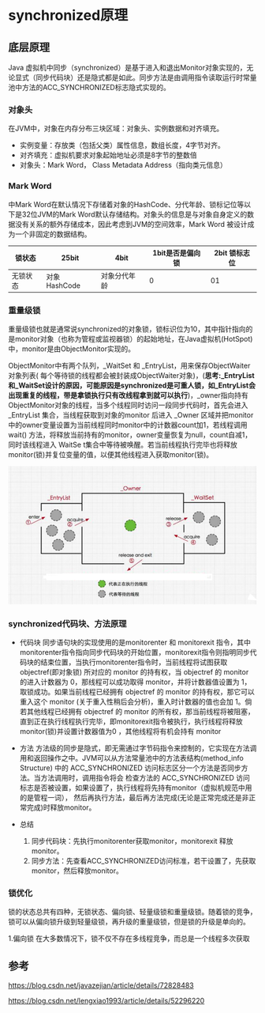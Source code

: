 # synchronized原理

## 底层原理
Java 虚拟机中同步（synchronized）是基于进入和退出Monitor对象实现的，无论显式（同步代码块）还是隐式都是如此。同步方法是由调用指令读取运行时常量池中方法的ACC_SYNCHRONIZED标志隐式实现的。

### 对象头
在JVM中，对象在内存分布三块区域：对象头、实例数据和对齐填充。
* 实例变量：存放类（包括父类）属性信息，数组长度，4字节对齐。
* 对齐填充：虚拟机要求对象起始地址必须是8字节的整数倍
* 对象头：Mark Word， Class Metadata Address（指向类元信息）

### Mark Word

中Mark Word在默认情况下存储着对象的HashCode、分代年龄、锁标记位等以下是32位JVM的Mark Word默认存储结构。对象头的信息是与对象自身定义的数据没有关系的额外存储成本，因此考虑到JVM的空间效率，Mark Word 被设计成为一个非固定的数据结构。

|锁状态|25bit|4bit|1bit是否是偏向锁|2bit 锁标志位|
|-|-|-|-|-|
|无锁状态|对象HashCode|对象分代年龄|0|01|

### 重量级锁

重量级锁也就是通常说synchronized的对象锁，锁标识位为10，其中指针指向的是monitor对象（也称为管程或监视器锁）的起始地址，在Java虚拟机(HotSpot)中，monitor是由ObjectMonitor实现的。

ObjectMonitor中有两个队列，_WaitSet 和 _EntryList，用来保存ObjectWaiter对象列表( 每个等待锁的线程都会被封装成ObjectWaiter对象)，(**思考:_EntryList和_WaitSet设计的原因，可能原因是synchronized是可重人锁，如_EntryList会出现重复的线程，带是拿锁执行只有改线程拿到就可以执行**)，_owner指向持有ObjectMonitor对象的线程，当多个线程同时访问一段同步代码时，首先会进入 _EntryList 集合，当线程获取到对象的monitor 后进入 _Owner 区域并把monitor中的owner变量设置为当前线程同时monitor中的计数器count加1，若线程调用 wait() 方法，将释放当前持有的monitor，owner变量恢复为null，count自减1，同时该线程进入 WaitSe t集合中等待被唤醒。若当前线程执行完毕也将释放monitor(锁)并复位变量的值，以便其他线程进入获取monitor(锁)。

![title](https://raw.githubusercontent.com/pallcard/noteImg/master/noteImg/2020/03/22/1584848963527-1584848963736.png)

### synchronized代码块、方法原理

*  代码块
    同步语句块的实现使用的是monitorenter 和 monitorexit 指令，其中monitorenter指令指向同步代码块的开始位置，monitorexit指令则指明同步代码块的结束位置，当执行monitorenter指令时，当前线程将试图获取 objectref(即对象锁) 所对应的 monitor 的持有权，当 objectref 的 monitor 的进入计数器为 0，那线程可以成功取得 monitor，并将计数器值设置为 1，取锁成功。如果当前线程已经拥有 objectref 的 monitor 的持有权，那它可以重入这个 monitor (关于重入性稍后会分析)，重入时计数器的值也会加 1。倘若其他线程已经拥有 objectref 的 monitor 的所有权，那当前线程将被阻塞，直到正在执行线程执行完毕，即monitorexit指令被执行，执行线程将释放 monitor(锁)并设置计数器值为0 ，其他线程将有机会持有 monitor 

*  方法
    方法级的同步是隐式，即无需通过字节码指令来控制的，它实现在方法调用和返回操作之中。JVM可以从方法常量池中的方法表结构(method_info Structure) 中的 ACC_SYNCHRONIZED 访问标志区分一个方法是否同步方法。当方法调用时，调用指令将会 检查方法的 ACC_SYNCHRONIZED 访问标志是否被设置，如果设置了，执行线程将先持有monitor（虚拟机规范中用的是管程一词）， 然后再执行方法，最后再方法完成(无论是正常完成还是非正常完成)时释放monitor。

* 总结
    1. 同步代码块：先执行monitorenter获取monitor，monitorexit 释放monitor。
    2. 同步方法：先查看ACC_SYNCHRONIZED访问标准，若干设置了，先获取monitor，然后释放monitor。

### 锁优化
锁的状态总共有四种，无锁状态、偏向锁、轻量级锁和重量级锁。随着锁的竞争，锁可以从偏向锁升级到轻量级锁，再升级的重量级锁，但是锁的升级是单向的。

1.偏向锁
    在大多数情况下，锁不仅不存在多线程竞争，而总是一个线程多次获取




## 参考
https://blog.csdn.net/javazejian/article/details/72828483

https://blog.csdn.net/lengxiao1993/article/details/52296220





